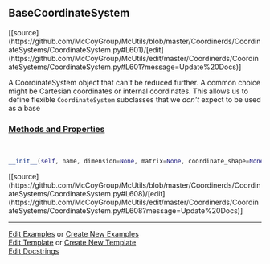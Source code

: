 ## <a id="McUtils.Coordinerds.CoordinateSystems.CoordinateSystem.BaseCoordinateSystem">BaseCoordinateSystem</a> 
<div class="docs-source-link" markdown="1">
[[source](https://github.com/McCoyGroup/McUtils/blob/master/Coordinerds/CoordinateSystems/CoordinateSystem.py#L601)/[edit](https://github.com/McCoyGroup/McUtils/edit/master/Coordinerds/CoordinateSystems/CoordinateSystem.py#L601?message=Update%20Docs)]
</div>

A CoordinateSystem object that can't be reduced further.
A common choice might be Cartesian coordinates or internal coordinates.
This allows us to define flexible `CoordinateSystem` subclasses that we _don't_ expect to be used as a base

<div class="collapsible-section">
 <div class="collapsible-section collapsible-section-header" markdown="1">
 
### <a class="collapse-link" data-toggle="collapse" href="#methods">Methods and Properties</a> <a class="float-right" data-toggle="collapse" href="#methods"><i class="fa fa-chevron-down"></i></a>

 </div>
 <div class="collapsible-section collapsible-section-body collapse" id="methods" markdown="1">

<a id="McUtils.Coordinerds.CoordinateSystems.CoordinateSystem.BaseCoordinateSystem.__init__" class="docs-object-method">&nbsp;</a> 
```python
__init__(self, name, dimension=None, matrix=None, coordinate_shape=None, converter_options=None): 
```
<div class="docs-source-link" markdown="1">
[[source](https://github.com/McCoyGroup/McUtils/blob/master/Coordinerds/CoordinateSystems/CoordinateSystem.py#L608)/[edit](https://github.com/McCoyGroup/McUtils/edit/master/Coordinerds/CoordinateSystems/CoordinateSystem.py#L608?message=Update%20Docs)]
</div>

 </div>
</div>




___

[Edit Examples](https://github.com/McCoyGroup/McUtils/edit/gh-pages/ci/examples/McUtils/Coordinerds/CoordinateSystems/CoordinateSystem/BaseCoordinateSystem.md) or 
[Create New Examples](https://github.com/McCoyGroup/McUtils/new/gh-pages/?filename=ci/examples/McUtils/Coordinerds/CoordinateSystems/CoordinateSystem/BaseCoordinateSystem.md) <br/>
[Edit Template](https://github.com/McCoyGroup/McUtils/edit/gh-pages/ci/docs/McUtils/Coordinerds/CoordinateSystems/CoordinateSystem/BaseCoordinateSystem.md) or 
[Create New Template](https://github.com/McCoyGroup/McUtils/new/gh-pages/?filename=ci/docs/templates/McUtils/Coordinerds/CoordinateSystems/CoordinateSystem/BaseCoordinateSystem.md) <br/>
[Edit Docstrings](https://github.com/McCoyGroup/McUtils/edit/master/Coordinerds/CoordinateSystems/CoordinateSystem.py#L601?message=Update%20Docs)
